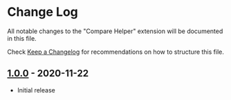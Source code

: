 # Change Log

All notable changes to the "Compare Helper" extension will be documented in this file.

Check [Keep a Changelog](http://keepachangelog.com/) for recommendations on how to structure this file.

<!-- ## [Unreleased] -->

## [1.0.0] - 2020-11-22

- Initial release

<!-- [Unreleased]: https://github.com/keewek/vscode-compare-helper/compare/v1.0.0...HEAD -->
[1.0.0]: https://github.com/keewek/vscode-compare-helper/releases/tag/v1.0.0
